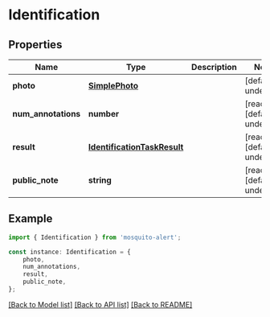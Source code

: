 # Identification


## Properties

Name | Type | Description | Notes
------------ | ------------- | ------------- | -------------
**photo** | [**SimplePhoto**](SimplePhoto.md) |  | [default to undefined]
**num_annotations** | **number** |  | [readonly] [default to undefined]
**result** | [**IdentificationTaskResult**](IdentificationTaskResult.md) |  | [readonly] [default to undefined]
**public_note** | **string** |  | [readonly] [default to undefined]

## Example

```typescript
import { Identification } from 'mosquito-alert';

const instance: Identification = {
    photo,
    num_annotations,
    result,
    public_note,
};
```

[[Back to Model list]](../README.md#documentation-for-models) [[Back to API list]](../README.md#documentation-for-api-endpoints) [[Back to README]](../README.md)
